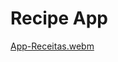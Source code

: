 # Recipe App

[App-Receitas.webm](https://user-images.githubusercontent.com/99684837/181276674-e075ae93-23ba-41db-916f-70c99a83fdd2.webm)
